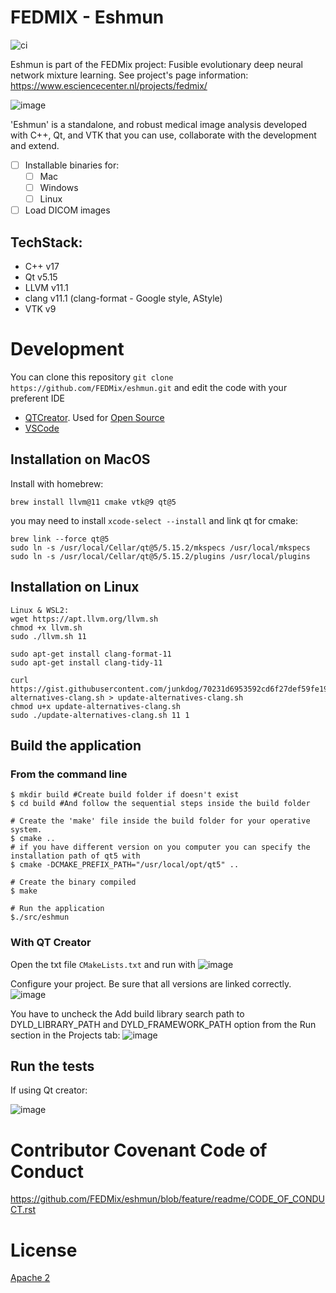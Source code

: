 # FEDMIX - Eshmun

![ci](https://github.com/FEDMix/eshmun/actions/workflows/build.yml/badge.svg)

Eshmun is part of the FEDMix project: Fusible evolutionary deep neural network mixture learning. See project's page information: https://www.esciencecenter.nl/projects/fedmix/

![image](https://user-images.githubusercontent.com/4195550/123606584-53f20600-d7fd-11eb-8a19-b34b459d00ef.png)


'Eshmun' is a standalone, and robust medical image analysis developed with C++, Qt, and VTK that you can use, collaborate with the development and extend.

- [ ] Installable binaries for:
  - [ ] Mac
  - [ ] Windows
  - [ ] Linux
- [ ] Load DICOM images

## TechStack:
- C++ v17
- Qt v5.15
- LLVM v11.1
- clang v11.1 (clang-format - Google style, AStyle)
- VTK v9

# Development
You can clone this repository
```git clone https://github.com/FEDMix/eshmun.git```
and edit the code with your preferent IDE
- [QTCreator](https://www.qt.io/download-thank-you). Used for [Open Source](https://www.qt.io/download-open-source)
- [VSCode](https://code.visualstudio.com/download)

## Installation on MacOS
Install with homebrew:
```
brew install llvm@11 cmake vtk@9 qt@5
```
you may need to install `xcode-select --install` and link qt for cmake:
```shell
brew link --force qt@5
sudo ln -s /usr/local/Cellar/qt@5/5.15.2/mkspecs /usr/local/mkspecs
sudo ln -s /usr/local/Cellar/qt@5/5.15.2/plugins /usr/local/plugins
```

## Installation on Linux
```shell
Linux & WSL2:
wget https://apt.llvm.org/llvm.sh
chmod +x llvm.sh
sudo ./llvm.sh 11

sudo apt-get install clang-format-11
sudo apt-get install clang-tidy-11

curl https://gist.githubusercontent.com/junkdog/70231d6953592cd6f27def59fe19e50d/raw/92f0e73d2558402b7316021c1ab408b30e534de6/update-alternatives-clang.sh > update-alternatives-clang.sh
chmod u+x update-alternatives-clang.sh
sudo ./update-alternatives-clang.sh 11 1
```

## Build the application
### From the command line
```shell
$ mkdir build #Create build folder if doesn't exist
$ cd build #And follow the sequential steps inside the build folder

# Create the 'make' file inside the build folder for your operative system.
$ cmake .. 
# if you have different version on you computer you can specify the installation path of qt5 with
$ cmake -DCMAKE_PREFIX_PATH="/usr/local/opt/qt5" ..

# Create the binary compiled
$ make

# Run the application
$./src/eshmun  
```

### With QT Creator
Open the txt file `CMakeLists.txt`
and run with 
![image](https://user-images.githubusercontent.com/4195550/111753398-1c3b0000-8897-11eb-9bc7-359fd6a62a14.png)


Configure your project. Be sure that all versions are linked correctly. 
![image](https://user-images.githubusercontent.com/4195550/111751176-725a7400-8894-11eb-8051-f3cc4f86f91b.png)

You have to uncheck the Add build library search path to DYLD_LIBRARY_PATH and DYLD_FRAMEWORK_PATH option from the Run section in the Projects tab:
![image](https://user-images.githubusercontent.com/4195550/111753292-fd3c6e00-8896-11eb-8916-025056b95e84.png)



## Run the tests
If using Qt creator: 

![image](https://user-images.githubusercontent.com/4195550/111753678-7045e480-8897-11eb-8da1-aa24eaca9267.png)

# Contributor Covenant Code of Conduct
https://github.com/FEDMix/eshmun/blob/feature/readme/CODE_OF_CONDUCT.rst

# License
[Apache 2](https://www.apache.org/licenses/LICENSE-2.0)
